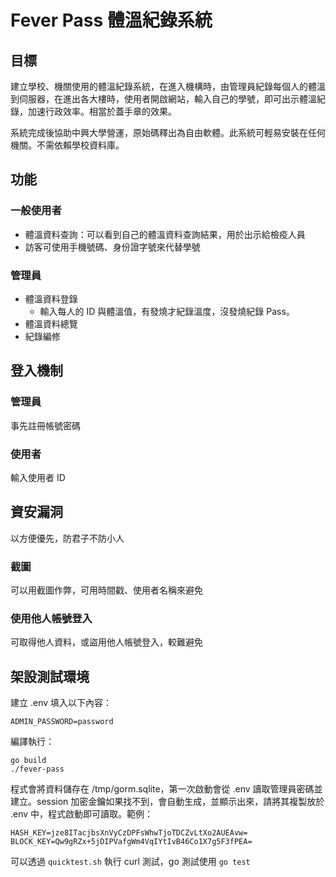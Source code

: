 # Fever Pass 體溫紀錄系統

## 目標
建立學校、機關使用的體溫紀錄系統，在進入機構時，由管理員紀錄每個人的體溫到伺服器，在進出各大樓時，使用者開啟網站，輸入自己的學號，即可出示體溫紀錄，加速行政效率。相當於蓋手章的效果。

系統完成後協助中興大學營運，原始碼釋出為自由軟體。此系統可輕易安裝在任何機關。不需依賴學校資料庫。

## 功能

### 一般使用者

- 體溫資料查詢：可以看到自己的體溫資料查詢結果，用於出示給檢疫人員
- 訪客可使用手機號碼、身份證字號來代替學號

### 管理員

- 體溫資料登錄
	+ 輸入每人的 ID 與體溫值，有發燒才紀錄溫度，沒發燒紀錄 Pass。
- 體溫資料總覽
- 紀錄編修

## 登入機制
### 管理員
事先註冊帳號密碼

### 使用者
輸入使用者 ID

## 資安漏洞
以方便優先，防君子不防小人

### 截圖
可以用截圖作弊，可用時間戳、使用者名稱來避免

### 使用他人帳號登入
可取得他人資料，或盜用他人帳號登入，較難避免

## 架設測試環境
建立 .env 填入以下內容：

	ADMIN_PASSWORD=password

編譯執行：

	go build
	./fever-pass

程式會將資料儲存在 /tmp/gorm.sqlite，第一次啟動會從 .env 讀取管理員密碼並建立。session 加密金鑰如果找不到，會自動生成，並顯示出來，請將其複製放於 .env 中，程式啟動即可讀取。範例：

	HASH_KEY=jze8ITacjbsXnVyCzDPFsWhwTjoTDCZvLtXo2AUEAvw=
	BLOCK_KEY=Qw9gRZx+5jDIPVafgWm4VqIYtIvB46Co1X7g5F3fPEA=

可以透過 `quicktest.sh` 執行 curl 測試，go 測試使用 `go test`  

